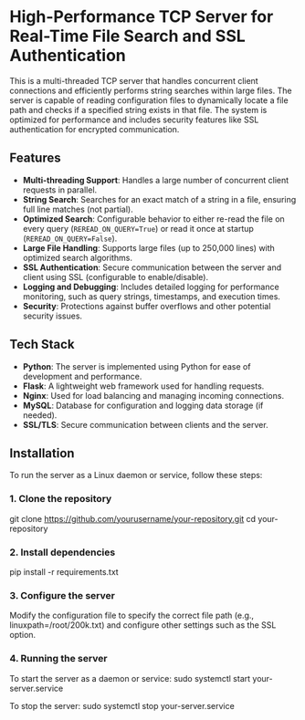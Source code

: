 # High-Performance TCP Server for Real-Time File Search and SSL Authentication

This is a multi-threaded TCP server that handles concurrent client connections and efficiently performs string searches within large files. The server is capable of reading configuration files to dynamically locate a file path and checks if a specified string exists in that file. The system is optimized for performance and includes security features like SSL authentication for encrypted communication.

## Features

- **Multi-threading Support**: Handles a large number of concurrent client requests in parallel.
- **String Search**: Searches for an exact match of a string in a file, ensuring full line matches (not partial).
- **Optimized Search**: Configurable behavior to either re-read the file on every query (`REREAD_ON_QUERY=True`) or read it once at startup (`REREAD_ON_QUERY=False`).
- **Large File Handling**: Supports large files (up to 250,000 lines) with optimized search algorithms.
- **SSL Authentication**: Secure communication between the server and client using SSL (configurable to enable/disable).
- **Logging and Debugging**: Includes detailed logging for performance monitoring, such as query strings, timestamps, and execution times.
- **Security**: Protections against buffer overflows and other potential security issues.

## Tech Stack

- **Python**: The server is implemented using Python for ease of development and performance.
- **Flask**: A lightweight web framework used for handling requests.
- **Nginx**: Used for load balancing and managing incoming connections.
- **MySQL**: Database for configuration and logging data storage (if needed).
- **SSL/TLS**: Secure communication between clients and the server.

## Installation

To run the server as a Linux daemon or service, follow these steps:

### 1. Clone the repository

git clone https://github.com/yourusername/your-repository.git
cd your-repository 

### 2. Install dependencies

pip install -r requirements.txt

### 3. Configure the server
Modify the configuration file to specify the correct file path (e.g., linuxpath=/root/200k.txt) and configure other settings such as the SSL option.


### 4. Running the server
To start the server as a daemon or service:
sudo systemctl start your-server.service

To stop the server:
sudo systemctl stop your-server.service

